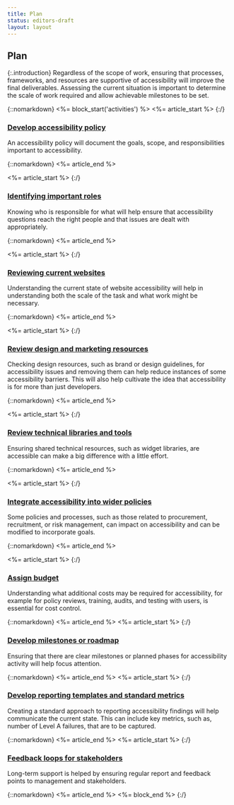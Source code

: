 ```yaml
---
title: Plan
status: editors-draft
layout: layout
---
```


## Plan

{:.introduction}
Regardless of the scope of work, ensuring that processes, frameworks, and resources are supportive of accessibility will improve the final deliverables. Assessing the current situation is important to determine the scale of work required and allow achievable milestones to be set.

{::nomarkdown}
<%= block_start('activities') %>
<%= article_start %>
{:/}

### [Develop accessibility policy](develop_policy.html)

An accessibility policy will document the goals, scope, and responsibilities important to accessibility.

{::nomarkdown}
<%= article_end %>

<%= article_start %>
{:/}

### [Identifying important roles](identify_roles.html)

Knowing who is responsible for what will help ensure that accessibility questions reach the right people and that issues are dealt with appropriately.

{::nomarkdown}
<%= article_end %>

<%= article_start %>
{:/}

### [Reviewing current websites](review_website.html)

Understanding the current state of website accessibility will help in understanding both the scale of the task and what work might be necessary.

{::nomarkdown}
<%= article_end %>

<%= article_start %>
{:/}

### [Review design and marketing resources](review_design_assets.html)

Checking design resources, such as brand or design guidelines, for accessibility issues and removing them can help reduce instances of some accessibility barriers. This will also help cultivate the idea that accessibility is for more than just developers. 

{::nomarkdown}
<%= article_end %>

<%= article_start %>
{:/}

### [Review technical libraries and tools](review_technical_assets.html)

Ensuring shared technical resources, such as widget libraries, are accessible can make a big difference with a little effort.

{::nomarkdown}
<%= article_end %>

<%= article_start %>
{:/}

### [Integrate accessibility into wider policies](policy_integration.html)

Some policies and processes, such as those related to procurement, recruitment, or risk management, can impact on accessibility and can be modified to incorporate goals.

{::nomarkdown}
<%= article_end %>

<%= article_start %>
{:/}

### [Assign budget](budget.html)

Understanding what additional costs may be required for accessibility, for example for policy reviews, training, audits, and testing with users, is essential for cost control.

{::nomarkdown}
<%= article_end %>
<%= article_start %>
{:/}

### [Develop milestones or roadmap](develop_roadmap.html)

Ensuring that there are clear milestones or planned phases for accessibility activity will help focus attention.

{::nomarkdown}
<%= article_end %>
<%= article_start %>
{:/}

### [Develop reporting templates and standard metrics](reporting_templates_and_metrics.html)

Creating a standard approach to reporting accessibility findings will help communicate the current state. This can include key metrics, such as, number of Level A failures, that are to be captured.

{::nomarkdown}
<%= article_end %>
<%= article_start %>
{:/}

### [Feedback loops for stakeholders](stakeholder_feedback.html)

Long-term support is helped by ensuring regular report and feedback points to management and stakeholders.

{::nomarkdown}
<%= article_end %>
<%= block_end %>
{:/}